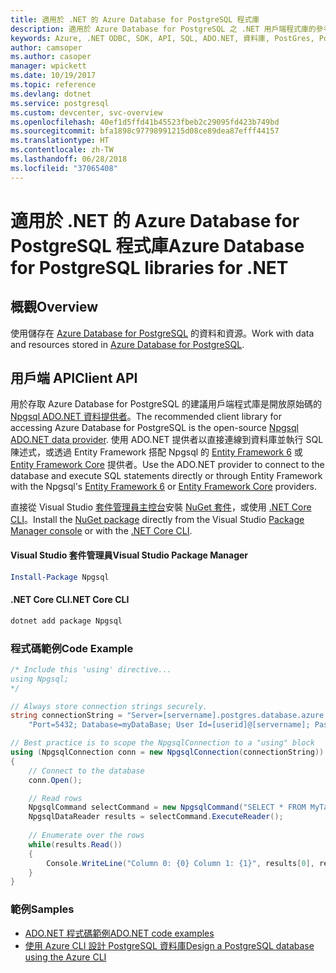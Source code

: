 ```yaml
---
title: 適用於 .NET 的 Azure Database for PostgreSQL 程式庫
description: 適用於 Azure Database for PostgreSQL 之 .NET 用戶端程式庫的參考文件
keywords: Azure, .NET ODBC, SDK, API, SQL, ADO.NET, 資料庫, PostGres, PostgreSQL
author: camsoper
ms.author: casoper
manager: wpickett
ms.date: 10/19/2017
ms.topic: reference
ms.devlang: dotnet
ms.service: postgresql
ms.custom: devcenter, svc-overview
ms.openlocfilehash: 40ef1d5ffd41b45523fbeb2c29095fd423b749bd
ms.sourcegitcommit: bfa1898c97798991215d08ce89dea87efff44157
ms.translationtype: HT
ms.contentlocale: zh-TW
ms.lasthandoff: 06/28/2018
ms.locfileid: "37065408"
---
```

# <a name="azure-database-for-postgresql-libraries-for-net"></a><span data-ttu-id="5fa93-104">適用於 .NET 的 Azure Database for PostgreSQL 程式庫</span><span class="sxs-lookup"><span data-stu-id="5fa93-104">Azure Database for PostgreSQL libraries for .NET</span></span>

## <a name="overview"></a><span data-ttu-id="5fa93-105">概觀</span><span class="sxs-lookup"><span data-stu-id="5fa93-105">Overview</span></span>

<span data-ttu-id="5fa93-106">使用儲存在 [Azure Database for PostgreSQL](https://docs.microsoft.com/azure/postgresql/) 的資料和資源。</span><span class="sxs-lookup"><span data-stu-id="5fa93-106">Work with data and resources stored in [Azure Database for PostgreSQL](https://docs.microsoft.com/azure/postgresql/).</span></span>

## <a name="client-api"></a><span data-ttu-id="5fa93-107">用戶端 API</span><span class="sxs-lookup"><span data-stu-id="5fa93-107">Client API</span></span>

<span data-ttu-id="5fa93-108">用於存取 Azure Database for PostgreSQL 的建議用戶端程式庫是開放原始碼的 [Npgsql ADO.NET 資料提供者](http://www.npgsql.org/)。</span><span class="sxs-lookup"><span data-stu-id="5fa93-108">The recommended client library for accessing Azure Database for PostgreSQL is the open-source [Npgsql ADO.NET data provider](http://www.npgsql.org/).</span></span> <span data-ttu-id="5fa93-109">使用 ADO.NET 提供者以直接連線到資料庫並執行 SQL 陳述式，或透過 Entity Framework 搭配 Npgsql 的 [Entity Framework 6](http://www.npgsql.org/ef6/index.html) 或 [Entity Framework Core](http://www.npgsql.org/efcore/index.html) 提供者。</span><span class="sxs-lookup"><span data-stu-id="5fa93-109">Use the ADO.NET provider to connect to the database and execute SQL statements directly or through Entity Framework with the Npgsql's [Entity Framework 6](http://www.npgsql.org/ef6/index.html) or [Entity Framework Core](http://www.npgsql.org/efcore/index.html) providers.</span></span>

<span data-ttu-id="5fa93-110">直接從 Visual Studio [套件管理員主控台][PackageManager]安裝 [NuGet 套件](https://www.nuget.org/packages/Npgsql)，或使用 [.NET Core CLI][DotNetCLI]。</span><span class="sxs-lookup"><span data-stu-id="5fa93-110">Install the [NuGet package](https://www.nuget.org/packages/Npgsql) directly from the Visual Studio [Package Manager console][PackageManager] or with the [.NET Core CLI][DotNetCLI].</span></span>

#### <a name="visual-studio-package-manager"></a><span data-ttu-id="5fa93-111">Visual Studio 套件管理員</span><span class="sxs-lookup"><span data-stu-id="5fa93-111">Visual Studio Package Manager</span></span>

```powershell
Install-Package Npgsql
```

#### <a name="net-core-cli"></a><span data-ttu-id="5fa93-112">.NET Core CLI</span><span class="sxs-lookup"><span data-stu-id="5fa93-112">.NET Core CLI</span></span>

```bash
dotnet add package Npgsql
```

### <a name="code-example"></a><span data-ttu-id="5fa93-113">程式碼範例</span><span class="sxs-lookup"><span data-stu-id="5fa93-113">Code Example</span></span>

```csharp
/* Include this 'using' directive...
using Npgsql;
*/

// Always store connection strings securely. 
string connectionString = "Server=[servername].postgres.database.azure.com; " +
    "Port=5432; Database=myDataBase; User Id=[userid]@[servername]; Password=password;";

// Best practice is to scope the NpgsqlConnection to a "using" block
using (NpgsqlConnection conn = new NpgsqlConnection(connectionString))
{
    // Connect to the database
    conn.Open();

    // Read rows
    NpgsqlCommand selectCommand = new NpgsqlCommand("SELECT * FROM MyTable", conn);
    NpgsqlDataReader results = selectCommand.ExecuteReader();
    
    // Enumerate over the rows
    while(results.Read())
    {
        Console.WriteLine("Column 0: {0} Column 1: {1}", results[0], results[1]);
    }
}
```

### <a name="samples"></a><span data-ttu-id="5fa93-114">範例</span><span class="sxs-lookup"><span data-stu-id="5fa93-114">Samples</span></span>

- [<span data-ttu-id="5fa93-115">ADO.NET 程式碼範例</span><span class="sxs-lookup"><span data-stu-id="5fa93-115">ADO.NET code examples</span></span>](/dotnet/framework/data/adonet/ado-net-code-examples)
- [<span data-ttu-id="5fa93-116">使用 Azure CLI 設計 PostgreSQL 資料庫</span><span class="sxs-lookup"><span data-stu-id="5fa93-116">Design a PostgreSQL database using the Azure CLI</span></span>](https://docs.microsoft.com/azure/postgresql/tutorial-design-database-using-azure-cli)


[PackageManager]: https://docs.microsoft.com/nuget/tools/package-manager-console
[DotNetCLI]: https://docs.microsoft.com/dotnet/core/tools/dotnet-add-package
